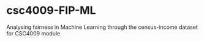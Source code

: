 # csc4009-FIP-ML
Analysing fairness in Machine Learning through the census-income dataset for CSC4009 module
